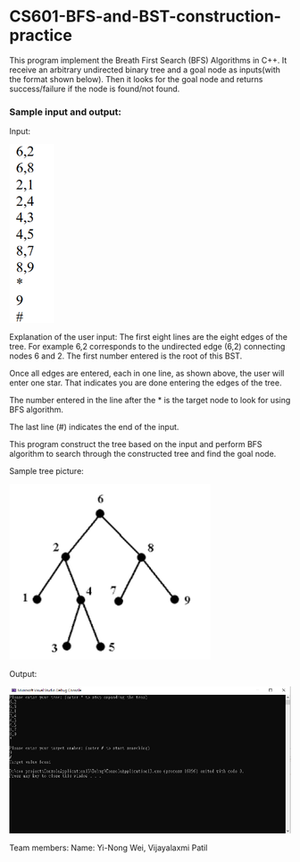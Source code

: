 # CS601-BFS-and-BST-construction-practice

This program implement the Breath First Search (BFS) Algorithms in C++. It receive an arbitrary undirected binary tree and a goal node as inputs(with the format shown below). 
Then it looks for the goal node and returns success/failure if the node is found/not found.

### Sample input and output:

Input:

<img src='input.PNG' title='input' width="80" height="320" alt='input' />

Explanation of the user input:
The first eight lines are the eight edges of the tree. For example 6,2 corresponds to the undirected edge (6,2) connecting nodes 6 and 2. The first number entered is the root of this BST.

Once all edges are entered, each in one line, as shown above, the user will enter one star. That indicates you are done entering the edges of the tree. 

The number entered in the line after the * is the target node to look for using BFS algorithm. 

The last line (#) indicates the end of the input. 

This program construct the tree based on the input and perform BFS algorithm to search through the constructed tree and find the goal node.

Sample tree picture:

<img src='sample tree.PNG' title='sample tree' width='' alt='sample tree' />

Output:

<img src='result.PNG' title='result' width='' alt='result' />

Team members:
Name: Yi-Nong Wei, Vijayalaxmi Patil
